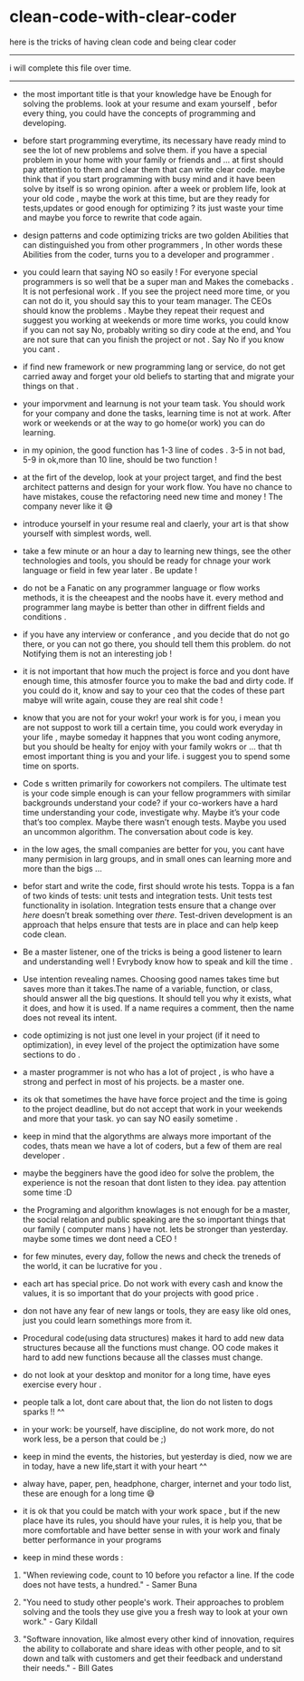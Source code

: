 # clean-code-with-clear-coder
here is the tricks of having clean code and being clear coder


___
i will complete this file over time.
___

- the most important title is that your knowledge  have be Enough for solving the problems.
look at your resume and exam yourself , befor every thing, you could have the concepts of programming 
and developing.

- before start programming everytime, its necessary have ready mind to see the lot of new problems and solve them. if you have a special problem in your home with your family or friends and ... at first should pay attention to them and clear them that can write clear code.
maybe think that if you start programming with busy mind and it have been solve by itself is so wrong opinion. after a week or problem life, look at your old code , maybe the work at this time, but are they ready for tests,updates or good enough for optimizing ? its just waste your time and maybe you force to rewrite that code again.

- design patterns and code optimizing tricks are two golden Abilities that can distinguished you from other programmers , In other words
 these Abilities from the coder, turns you to a developer and programmer .
 
 - you could learn that saying NO so easily ! For everyone special programmers is so well that be a super man and 
 Makes the comebacks . It is not perfesional work . If you see the project need more time, or you can not do it, you should say this to your team manager. The CEOs should know the problems . Maybe they repeat their request and suggest you working at weekends or more time works, you could know if you can not say No, probably writing so diry code at the end, and
 You are not sure that can you finish the project or not . Say No if you know you cant .

- if find new framework or new programming lang or service, do not get carried away and forget your old beliefs to starting that and migrate your things on that . 

- your imporvment and learnung is not your team task.  You should work for your company and done the tasks, learning time is not at work. After work or weekends or at the way to go home(or work) you can do learning.

- in my opinion, the good function has 1-3 line of codes . 3-5 in not bad, 5-9 in ok,more than 10 line, should be two function !  

- at the firt of the develop, look at your project target, and find the best architect patterns and design for your work flow. You have no chance to have mistakes, couse the refactoring need new time and money ! The company never like it 😅

- introduce yourself in your resume real and claerly, your art is that show yourself with simplest words, well.

- take a few minute or an hour a day to learning new things, see the other technologies and tools, you should be ready for chnage your work language or field in few year later . Be update !

- do not be a Fanatic on any programmer language or flow works methods, it is the cheeapest and the noobs have it. every method and programmer lang maybe is better than other in diffrent fields and conditions .

- if you have any interview or conferance , and you decide that do not go there, or you can not go there, you should tell them this problem. do not Notifying them is not an interesting job !

- it is not important that how much the project is force and you dont have enough time, this atmosfer fource you to make the bad and dirty code. If you could do it, know and say to your ceo that the codes of these part mabye will write again, couse they are real shit code !

- know that you are not for your wokr! your work is for you, i mean you are not suppost to work till a certain time, you could work everyday in your life , maybe someday it happnes that you wont coding anymore, but you should be healty for enjoy with your family wokrs or ... that th emost important thing is you and your life. i suggest you to spend some time on sports. 

- Code s written primarily for coworkers not compilers. The ultimate test is your code simple enough is can your fellow programmers with similar backgrounds understand your code? if your co-workers have a hard time understanding your code, investigate why. Maybe it’s your code that’s too complex. Maybe there wasn’t enough tests. Maybe you used an uncommon algorithm. The conversation about code is key.

- in the low ages, the small companies are better for you, you cant have many permision in larg groups, and in small ones can learning more and more than the bigs ...

- befor start and write the code, first should wrote his tests. Toppa is a fan of two kinds of tests: unit tests and integration tests. Unit tests test functionality in isolation. Integration tests ensure that a change over _here_ doesn’t break something over _there_. Test-driven development is an approach that helps ensure that tests are in place and can help keep code clean.

- Be a master listener, one of the tricks is being a good listener to learn and understanding well ! Evrybody know how to speak and kill the time .

- Use intention revealing names. Choosing good names takes time but saves more than it takes.The name of a variable, function, or class, should answer all the big questions. It should tell you why it exists, what it does, and how it is used. If a name requires a comment, then the name does not reveal its intent.

- code optimizing is not just one level in your project (if it need to optimization), in evey level of the project the optimization have some sections to do .

- a master programmer is not who has a lot of project , is who have a strong and perfect in most of his projects. be a master one.

- its ok that sometimes the have have force project and the time is going to the project deadline, but do not accept that work in your weekends and more that your task. yo can say NO easily sometime .

- keep in mind that the algorythms are always more important of the codes, thats mean we have a lot of coders, but a few of them are real developer .

- maybe the begginers have the good ideo for solve the problem, the experience is not the resoan that dont listen to they idea. pay attention some time :D

- the Programing and algorithm knowlages is not enough for be a master,  the  social relation and public speaking are the so important things that our family ( computer mans ) have not. lets be stronger than yesterday. maybe some times we dont need a CEO !


- for few minutes, every day, follow the news and check the treneds of the world, it can be lucrative for you .

- each art has special price. Do not work with every cash and know the values, it is so important that do your projects with good price .

- don not have any fear of new langs or tools, they are easy like old ones, just you could learn somethings more from it.

- Procedural code(using data structures) makes it hard to add new data structures because all the functions must change. OO code makes it hard to add new functions because all the classes must change.

- do not look at your desktop and monitor for a long time, have eyes exercise every hour .


- people talk a lot, dont care about that, the lion do not listen to dogs sparks !! ^^


- in your work: be yourself, have discipline, do not work more, do not work less, be a person that could be ;)


- keep in mind the events, the histories, but yesterday is died, now we are in today, have a new life,start it with your heart ^^

- alway have, paper, pen, headphone, charger, internet and your todo list, these are enough for a long time 😅

- it is ok that you could be match with your work space , but if the new place have its rules, you should have your rules, it is help you, that be more comfortable and have better sense in with your work and finaly better performance in your programs


- keep in mind these words :
 1. "When reviewing code, count to 10 before you refactor a line. If the code does not have tests, a hundred." - Samer Buna

 2. "You need to study other people's work. Their approaches to problem solving and the tools they use give you a fresh way to look at your own work." - Gary Kildall
  
  3. "Software innovation, like almost every other kind of innovation, requires the ability to collaborate and share ideas with other people, and to sit down and talk with customers and get their feedback and understand their needs." - Bill Gates
